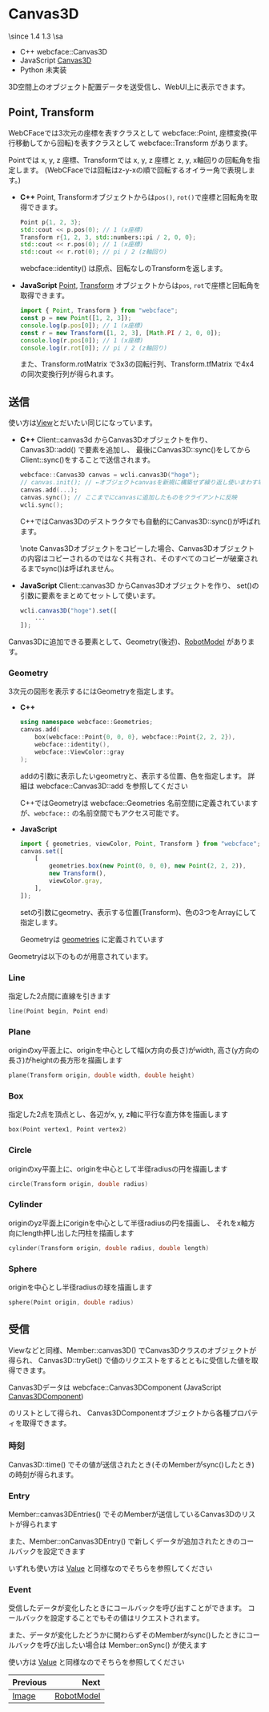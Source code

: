 # Canvas3D

\since
<span class="since-c">1.4</span>
<span class="since-js">1.3</span>
\sa
* C++ webcface::Canvas3D
* JavaScript [Canvas3D](https://na-trium-144.github.io/webcface-js/classes/Canvas3D.html)
* Python 未実装 <!--[webcface.Canvas3D](https://na-trium-144.github.io/webcface-python/webcface.canvas3d.html#webcface.canvas3d.Canvas3D)-->

3D空間上のオブジェクト配置データを送受信し、WebUI上に表示できます。

## Point, Transform

WebCFaceでは3次元の座標を表すクラスとして webcface::Point, 座標変換(平行移動してから回転)を表すクラスとして webcface::Transform があります。

Pointでは x, y, z 座標、Transformでは x, y, z 座標と z, y, x軸回りの回転角を指定します。
(WebCFaceでは回転はz-y-xの順で回転するオイラー角で表現します。)

<div class="tabbed">

- <b class="tab-title">C++</b>
    Point, Transformオブジェクトからは`pos()`, `rot()`で座標と回転角を取得できます。
    ```cpp
    Point p{1, 2, 3};
    std::cout << p.pos(0); // 1 (x座標)
    Transform r{1, 2, 3, std::numbers::pi / 2, 0, 0};
    std::cout << r.pos(0); // 1 (x座標)
    std::cout << r.rot(0); // pi / 2 (z軸回り)
    ```
    webcface::identity() は原点、回転なしのTransformを返します。

- <b class="tab-title">JavaScript</b>
    [Point](https://na-trium-144.github.io/webcface-js/classes/Point.html), [Transform](https://na-trium-144.github.io/webcface-js/classes/Transform.html) オブジェクトからは`pos`, `rot`で座標と回転角を取得できます。
    ```ts
    import { Point, Transform } from "webcface";
    const p = new Point([1, 2, 3]);
    console.log(p.pos[0]); // 1 (x座標)
    const r = new Transform([1, 2, 3], [Math.PI / 2, 0, 0]);
    console.log(r.pos[0]); // 1 (x座標)
    console.log(r.rot[0]); // pi / 2 (z軸回り)
    ```
    また、Transform.rotMatrix で3x3の回転行列、Transform.tfMatrix で4x4の同次変換行列が得られます。

</div>

## 送信

使い方は[View](13_view.md)とだいたい同じになっています。

<div class="tabbed">

- <b class="tab-title">C++</b>
    Client::canvas3d からCanvas3Dオブジェクトを作り、
    Canvas3D::add() で要素を追加し、
    最後にCanvas3D::sync()をしてからClient::sync()をすることで送信されます。
    ```cpp
    webcface::Canvas3D canvas = wcli.canvas3D("hoge");
    // canvas.init(); // ←オブジェクトcanvasを新規に構築せず繰り返し使いまわす場合は必要
    canvas.add(...);
    canvas.sync(); // ここまでにcanvasに追加したものをクライアントに反映
    wcli.sync();
    ```
    C++ではCanvas3Dのデストラクタでも自動的にCanvas3D::sync()が呼ばれます。

    \note
    Canvas3Dオブジェクトをコピーした場合、Canvas3Dオブジェクトの内容はコピーされるのではなく共有され、そのすべてのコピーが破棄されるまでsync()は呼ばれません。

- <b class="tab-title">JavaScript</b>
    Client::canvas3D からCanvas3Dオブジェクトを作り、
    set()の引数に要素をまとめてセットして使います。
    ```ts
    wcli.canvas3D("hoge").set([
        ...
    ]);
    ```

</div>

Canvas3Dに追加できる要素として、Geometry(後述)、[RobotModel](./21_robot_model.md) があります。

### Geometry

3次元の図形を表示するにはGeometryを指定します。

<div class="tabbed">

- <b class="tab-title">C++</b>
    ```cpp
    using namespace webcface::Geometries;
    canvas.add(
        box(webcface::Point{0, 0, 0}, webcface::Point{2, 2, 2}),
        webcface::identity(),
        webcface::ViewColor::gray
    );
    ```
    addの引数に表示したいgeometryと、表示する位置、色を指定します。
    詳細は webcface::Canvas3D::add を参照してください
    
    C++ではGeometryは webcface::Geometries 名前空間に定義されていますが、`webcface::` の名前空間でもアクセス可能です。
- <b class="tab-title">JavaScript</b>
    ```ts
    import { geometries, viewColor, Point, Transform } from "webcface";
    canvas.set([
        [
            geometries.box(new Point(0, 0, 0), new Point(2, 2, 2)),
            new Transform(),
            viewColor.gray,
        ],
    ]);
    ```
    setの引数にgeometry、表示する位置(Transform)、色の3つをArrayにして指定します。

    Geometryは [geometries](https://na-trium-144.github.io/webcface-js/variables/geometries.html) に定義されています

</div>

Geometryは以下のものが用意されています。

### Line
指定した2点間に直線を引きます
```cpp
line(Point begin, Point end)
```

### Plane
originのxy平面上に、originを中心として幅(x方向の長さ)がwidth, 高さ(y方向の長さ)がheightの長方形を描画します
```cpp
plane(Transform origin, double width, double height)
```

### Box
指定した2点を頂点とし、各辺がx, y, z軸に平行な直方体を描画します
```cpp
box(Point vertex1, Point vertex2)
```

### Circle
originのxy平面上に、originを中心として半径radiusの円を描画します
```cpp
circle(Transform origin, double radius)
```

### Cylinder
originのyz平面上にoriginを中心として半径radiusの円を描画し、
それをx軸方向にlength押し出した円柱を描画します
```cpp
cylinder(Transform origin, double radius, double length)
```

### Sphere
originを中心とし半径radiusの球を描画します
```cpp
sphere(Point origin, double radius)
```

## 受信
Viewなどと同様、Member::canvas3D() でCanvas3Dクラスのオブジェクトが得られ、
Canvas3D::tryGet() で値のリクエストをするとともに受信した値を取得できます。

Canvas3Dデータは
webcface::Canvas3DComponent
(JavaScript [Canvas3DComponent](https://na-trium-144.github.io/webcface-js/classes/Canvas3DComponent.html))
<!--Python [webcface.ViewComponent](https://na-trium-144.github.io/webcface-python/webcface.view.html#webcface.view.ViewComponent))-->
のリストとして得られ、
Canvas3DComponentオブジェクトから各種プロパティを取得できます。

### 時刻

Canvas3D::time() でその値が送信されたとき(そのMemberがsync()したとき)の時刻が得られます。

<!--\note Pythonでは Member.sync_time()-->

### Entry

Member::canvas3DEntries() でそのMemberが送信しているCanvas3Dのリストが得られます

また、Member::onCanvas3DEntry() で新しくデータが追加されたときのコールバックを設定できます

いずれも使い方は [Value](./10_value.md) と同様なのでそちらを参照してください

### Event

受信したデータが変化したときにコールバックを呼び出すことができます。
コールバックを設定することでもその値はリクエストされます。

また、データが変化したどうかに関わらずそのMemberがsync()したときにコールバックを呼び出したい場合は Member::onSync() が使えます

使い方は [Value](./10_value.md) と同様なのでそちらを参照してください

<div class="section_buttons">

| Previous |     Next |
|:---------|---------:|
| [Image](15_image.md) | [RobotModel](21_robot_model.md) |

</div>
